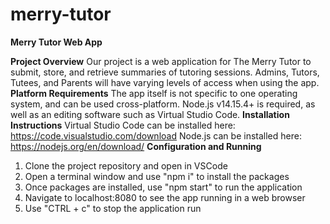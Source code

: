 # merry-tutor
**Merry Tutor Web App** 

**Project Overview**
Our project is a web application for The Merry Tutor to submit, store, and retrieve summaries of tutoring sessions.
Admins, Tutors, Tutees, and Parents will have varying levels of access when using the app. 
**Platform Requirements**
The app itself is not specific to one operating system, and can be used cross-platform. Node.js v14.15.4+ is required, as well as
an editing software such as Virtual Studio Code.
**Installation Instructions**
Virtual Studio Code can be installed here: https://code.visualstudio.com/download
Node.js can be installed here: https://nodejs.org/en/download/
**Configuration and Running**
1. Clone the project repository and open in VSCode
2. Open a terminal window and use "npm i" to install the packages
3. Once packages are installed, use "npm start" to run the application
4. Navigate to localhost:8080 to see the app running in a web browser
5. Use "CTRL + c" to stop the application run
